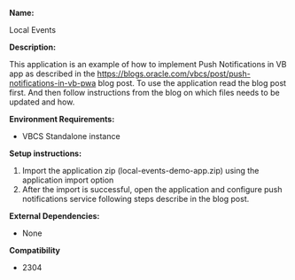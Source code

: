 **Name:**

Local Events

**Description:**

This application is an example of how to implement Push Notifications in VB app as described in the https://blogs.oracle.com/vbcs/post/push-notifications-in-vb-pwa blog post. To use the application read the blog post first. And then follow instructions from the blog on which files needs to be updated and how.

**Environment Requirements:**

* VBCS Standalone instance

**Setup instructions:**

1. Import the application zip (local-events-demo-app.zip) using the application import option
1. After the import is successful, open the application and configure push notifications 
   service following steps describe in the blog post.

**External Dependencies:**

* None

**Compatibility**

* 2304
